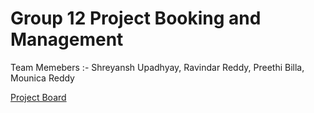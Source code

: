 # Group 12 Project Booking and Management

Team Memebers :- Shreyansh Upadhyay, Ravindar Reddy, Preethi Billa, Mounica Reddy

[Project Board](https://trello.com/b/PjHUdO26/weeklyprogresscmpe202)
